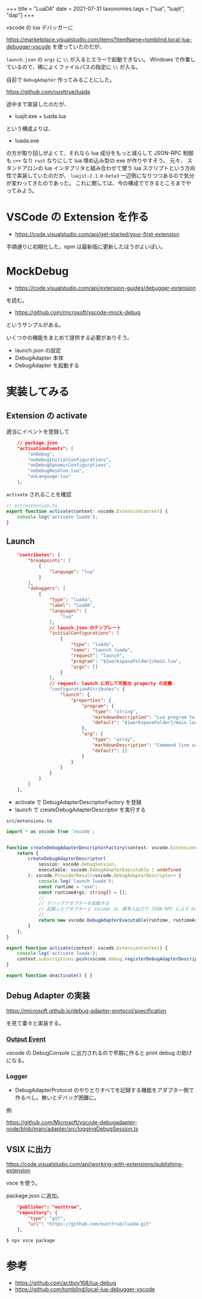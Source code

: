 +++
title = "LuaDA"
date = 2021-07-31
taxonomies.tags = ["lua", "luajit", "dap"]
+++

vscode の lua デバッガーに

<https://marketplace.visualstudio.com/items?itemName=tomblind.local-lua-debugger-vscode> を使っていたのだが、

`launch.json` の `args` に `\\` が入るとエラーで起動できない。
Windows で作業しているので、稀によくファイルパスの指定に `\\` が入る。

自前で `DebugAdapter` 作ってみることにした。

<https://github.com/ousttrue/luada>

途中まで実装したのだが、

* luajit.exe + luada.lua

という構成よりは、

* luada.exe

の方が取り回しがよくて、それなら lua 成分をもっと減らして JSON-RPC 制御も `c++` なり `rust` なりにして
lua 埋め込み型の exe が作りやすそう。
元々、 スタンドアロンの lua インタプリタと組み合わせて使う lua スクリプトという方向性で実装していたのだが、
`luajit-2.1.0-beta3` 一辺倒になりつつあるので気分が変わってきたのであった。
これに関しては、今の構成でできるところまでやってみよう。

# VSCode の Extension を作る

* <https://code.visualstudio.com/api/get-started/your-first-extension>

手順通りに初期化した。npm は最新版に更新したほうがよいぽい。

# MockDebug

* <https://code.visualstudio.com/api/extension-guides/debugger-extension>

を読む。

* <https://github.com/microsoft/vscode-mock-debug>

というサンプルがある。

いくつかの機能をまとめて提供する必要がありそう。

* launch.json の設定
* DebugAdapter 本体
* DebugAdapter を起動する

# 実装してみる

## Extension の activate

適当にイベントを登録して

```json
    // package.json
    "activationEvents": [
        "onDebug",
        "onDebugInitialConfigurations",
        "onDebugDynamicConfigurations",
        "onDebugResolve:lua",
        "onLanguage:lua"
    ],
```

`activate` されることを確認

```ts
// src/extension.ts
export function activate(context: vscode.ExtensionContext) {
    console.log('activate luada');
}
```

## Launch

```json
    "contributes": {
        "breakpoints": [
            {
                "language": "lua"
            }
        ],
        "debuggers": [
            {
                "type": "luada",
                "label": "LuaDA",
                "languages": [
                    "lua"
                ],
                // launch.json のテンプレート
                "initialConfigurations": [
                    {
                        "type": "luada",
                        "name": "launch luada",
                        "request": "launch",
                        "program": "${workspaceFolder}/main.lua",
                        "args": []
                    }
                ],
                // request: launch に対して可能な property の定義
                "configurationAttributes": {
                    "launch": {
                        "properties": {
                            "program": {
                                "type": "string",
                                "markdownDescription": "Lua program to debug - set this to the path of the script",
                                "default": "${workspaceFolder}/main.lua"
                            },                            
                            "arg": {
                                "type": "array",
                                "markdownDescription": "Command line argument, arg[1] ... arg[n]",
                                "default": []
                            }                            
                        }
                    }
                }
            }
        ]
    },
```

* activate で DebugAdapterDescriptorFactory を登録
* launch で createDebugAdapterDescriptor を実行する

`src/extensions.ts`
```ts
import * as vscode from 'vscode';


function createDebugAdapterDescriptorFactory(context: vscode.ExtensionContext): vscode.DebugAdapterDescriptorFactory {
    return {
        createDebugAdapterDescriptor(
            session: vscode.DebugSession,
            executable: vscode.DebugAdapterExecutable | undefined
        ): vscode.ProviderResult<vscode.DebugAdapterDescriptor> {
            console.log('launch luada');
            const runtime = "exe";
            const runtimeArgs: string[] = [];
            //
            // デバッグアダプターを起動する
            // 起動したアダプターと vscode は、標準入出力で JSON-RPC により DebugAdapterProtocol で通信する。
            //
            return new vscode.DebugAdapterExecutable(runtime, runtimeArgs);
        }
    };
}

export function activate(context: vscode.ExtensionContext) {
    console.log('activate luada');
    context.subscriptions.push(vscode.debug.registerDebugAdapterDescriptorFactory('luada', createDebugAdapterDescriptorFactory(context)));
}

export function deactivate() { }
```

## Debug Adapter の実装

<https://microsoft.github.io/debug-adapter-protocol/specification>

を見て粛々と実装する。

### [Output Event](https://microsoft.github.io/debug-adapter-protocol/specification#Events_Output)

vscode の DebugConsole に出力されるので早期に作ると print debug の助けになる。

### Logger

* DebugAdapterProtocol のやりとりすべてを記録する機能をアダプター側で作るべし。無いとデバッグ困難に。

例

<https://github.com/Microsoft/vscode-debugadapter-node/blob/main/adapter/src/loggingDebugSession.ts>

## VSIX に出力

<https://code.visualstudio.com/api/working-with-extensions/publishing-extension>

vsce を使う。

package.json に追加。

```json
    "publisher": "ousttrue",
    "repository": {
        "type": "git",
        "url": "https://github.com/ousttrue/luada.git"
    },
```

```
$ npx vsce package
```

# 参考

* <https://github.com/actboy168/lua-debug>
* <https://github.com/tomblind/local-lua-debugger-vscode>

